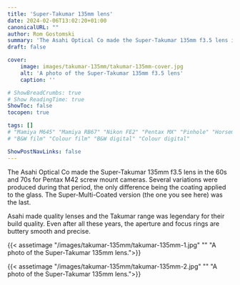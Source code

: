 ```yaml
---
title: 'Super-Takumar 135mm lens'
date: 2024-02-06T13:02:20+01:00
canonicalURL: ""
author: Rom Gostomski
summary: 'The Asahi Optical Co made the Super-Takumar 135mm f3.5 lens in the 60s and 70s for Pentax M42 screw mount cameras.'
draft: false

cover:
    image: images/takumar-135mm/takumar-135mm-cover.jpg
    alt: 'A photo of the Super-Takumar 135mm f3.5 lens'
    caption: ''

# ShowBreadCrumbs: true
# Show ReadingTime: true
ShowToc: false
tocopen: true

tags: []
# "Mamiya M645" "Mamiya RB67" "Nikon FE2" "Pentax MX" "Pinhole" "Horseman VH-R" "Zeis Ikon Ikoflex" "Kodak Brownie"
# "B&W film" "Colour film" "B&W digital" "Colour digital"

ShowPostNavLinks: false
---
```

The Asahi Optical Co made the Super-Takumar 135mm f3.5 lens in the 60s and 70s for Pentax M42 screw mount cameras. Several variations were produced during that period, the only difference being the coating applied to the glass. The Super-Multi-Coated version (the one you see here) was the last.

Asahi made quality lenses and the Takumar range was legendary for their build quality. Even after all these years, the aperture and focus rings are buttery smooth and precise.

{{< assetimage "/images/takumar-135mm/takumar-135mm-1.jpg"
"" 
"A photo of the Super-Takumar 135mm lens.">}}

{{< assetimage "/images/takumar-135mm/takumar-135mm-2.jpg"
"" 
"A photo of the Super-Takumar 135mm lens.">}}